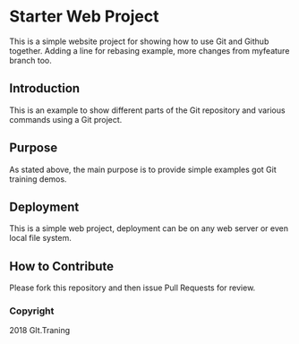 # Starter Web Project

This is a simple website project for showing how to use Git and Github together. Adding a line for rebasing example, more changes from myfeature branch too.

## Introduction

This is an example to show different parts of the Git repository and various commands using a Git project.

## Purpose

As stated above, the main purpose is to provide simple examples got Git training demos.

## Deployment

This is a simple web project, deployment can be on any web server or even local file system.

## How to Contribute

Please fork this repository and then issue Pull Requests for review.

### Copyright

2018 GIt.Traning